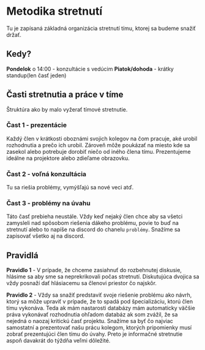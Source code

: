 ---
---

# Metodika stretnutí

Tu je zapísaná základná organizácia stretnutí tímu, ktorej sa budeme snažiť držať.

## Kedy?
**Pondelok** o 14:00 - konzultácie s vedúcim
**Piatok/dohoda** - krátky standup(len časť jeden)

## Časti stretnutia a práce v tíme
Štruktúra ako by malo vyžerať tímové stretnutie.
### Čast 1 - prezentácie
Každý člen v krátkosti oboznámi svojich kolegov na čom pracuje, aké urobil rozhodnutia a prečo ich urobil. Zároveň môže poukázať na miesto kde sa zasekol alebo potrebuje dorobiť niečo od iného člena tímu. Prezentujeme ideálne na projektore alebo zdieľame obrazovku.

### Čast 2 - voľná konzultácia
Tu sa riešia problémy, vymýšľajú sa nové veci atď.

### Čast 3 - problémy na úvahu
Táto časť prebieha neustále. Vždy keď nejaký člen chce aby sa všetci zamysleli nad spôsobom riešenia dákeho problému, povie to buď na stretnutí alebo to napíše na discord do chanelu `problémy`. Snažíme sa zapisovať všetko aj na discord.

## Pravidlá
**Pravidlo 1** - V prípade, že chceme zasiahnuť do rozbehnutej diskusie, hlásime sa aby sme sa neprekrikovali počas stretnutí. Diskutujúca dvojica sa vždy posnaží dať hlásiacemu sa členovi priestor čo najskôr.

**Pravidlo 2** - Vždy sa snažiť predstaviť svoje riešenie problému ako návrh, ktorý sa môže upraviť v prípade, že to spadá pod špecializáciu, ktorú člen tímu vykonáva. Teda ak mám nastarosti databázy mám automaticky väčšie práva vykonávať rozhodnutia ohľadom databáz ak som zvážil, že sa nejedná o naozaj kritickú časť projektu. Snažíme sa byť čo najviac samostatní a prezentovať našu prácu kolegom, ktorých pripomienky musí zobrať prezentujúci člen tímu do úvahy. Preto je informačné stretnutie aspoň davakrát do týždňa veľmi dôležité.